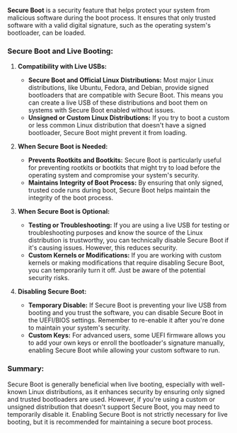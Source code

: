 **Secure Boot** is a security feature that helps protect your system from malicious software during the boot process. It ensures that only trusted software with a valid digital signature, such as the operating system's bootloader, can be loaded.

### Secure Boot and Live Booting:

1. **Compatibility with Live USBs:**
   - **Secure Boot and Official Linux Distributions:** Most major Linux distributions, like Ubuntu, Fedora, and Debian, provide signed bootloaders that are compatible with Secure Boot. This means you can create a live USB of these distributions and boot them on systems with Secure Boot enabled without issues.
   - **Unsigned or Custom Linux Distributions:** If you try to boot a custom or less common Linux distribution that doesn't have a signed bootloader, Secure Boot might prevent it from loading.

2. **When Secure Boot is Needed:**
   - **Prevents Rootkits and Bootkits:** Secure Boot is particularly useful for preventing rootkits or bootkits that might try to load before the operating system and compromise your system's security.
   - **Maintains Integrity of Boot Process:** By ensuring that only signed, trusted code runs during boot, Secure Boot helps maintain the integrity of the boot process.

3. **When Secure Boot is Optional:**
   - **Testing or Troubleshooting:** If you are using a live USB for testing or troubleshooting purposes and know the source of the Linux distribution is trustworthy, you can technically disable Secure Boot if it's causing issues. However, this reduces security.
   - **Custom Kernels or Modifications:** If you are working with custom kernels or making modifications that require disabling Secure Boot, you can temporarily turn it off. Just be aware of the potential security risks.

4. **Disabling Secure Boot:**
   - **Temporary Disable:** If Secure Boot is preventing your live USB from booting and you trust the software, you can disable Secure Boot in the UEFI/BIOS settings. Remember to re-enable it after you're done to maintain your system's security.
   - **Custom Keys:** For advanced users, some UEFI firmware allows you to add your own keys or enroll the bootloader's signature manually, enabling Secure Boot while allowing your custom software to run.

### Summary:
Secure Boot is generally beneficial when live booting, especially with well-known Linux distributions, as it enhances security by ensuring only signed and trusted bootloaders are used. However, if you're using a custom or unsigned distribution that doesn't support Secure Boot, you may need to temporarily disable it. Enabling Secure Boot is not strictly necessary for live booting, but it is recommended for maintaining a secure boot process.
